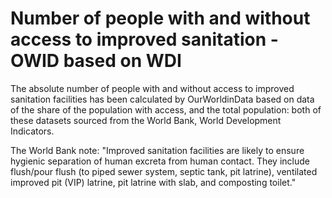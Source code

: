 # Number of people with and without access to improved sanitation - OWID based on WDI

The absolute number of people with and without access to improved sanitation facilities has been calculated by OurWorldinData based on data of the share of the population with access, and the total population: both of these datasets sourced from the World Bank, World Development Indicators.

The World Bank note: "Improved sanitation facilities are likely to ensure hygienic separation of human excreta from human contact. They include flush/pour flush (to piped sewer system, septic tank, pit latrine), ventilated improved pit (VIP) latrine, pit latrine with slab, and composting toilet."